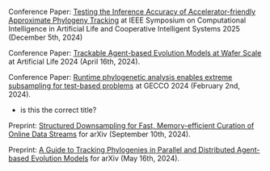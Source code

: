 Conference Paper: [Testing the Inference Accuracy of Accelerator-friendly Approximate Phylogeny Tracking](https://github.com/mmore500/hstrat-reconstruction-quality/) at IEEE Symposium on Computational Intelligence in Artificial Life and Cooperative Intelligent Systems 2025 (December 5th, 2024)

Conference Paper: [Trackable Agent-based Evolution Models at Wafer Scale](https://doi.org/10.1162/isal_a_00830) at Artificial Life 2024 (April 16th, 2024).

Conference Paper: [Runtime phylogenetic analysis enables extreme subsampling for test-based problems](https://dl.acm.org/doi/10.1145/3638530.3664090) at GECCO 2024 (February 2nd, 2024).
- is this the correct title?

Preprint: [Structured Downsampling for Fast, Memory-efficient Curation of Online Data Streams](https://arxiv.org/abs/2409.06199) for arXiv (September 10th, 2024).

Preprint: [A Guide to Tracking Phylogenies in Parallel and Distributed Agent-based Evolution Models](https://arxiv.org/abs/2405.10183) for arXiv (May 16th, 2024).